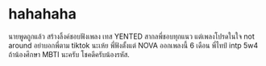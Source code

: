 # hahahaha
นายพูดถูกแล้ว สร้างลิ้งค์ชอบฟังเพลง เทส YENTED สากลพี่ชอบทุกแนว แต่เพลงโปรดในใจ not around อย่าบอกพี่ตาม tiktok นะเห้ย พี่ฟังตั้งแต่ NOVA ออกเพลงนี้ 6 เดือน พี่ไทป์ intp 5w4 ถ้าน้องศึกษา MBTI นะครับ  โชคดีครับน้องรหัส.
